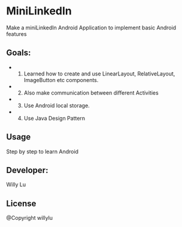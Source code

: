 # MiniLinkedIn
Make a miniLinkedIn Android Application to implement basic Android features

## Goals: 
* 1. Learned how to create and use LinearLayout, RelativeLayout, ImageButton etc components.
* 2. Also make communication between different Activities
* 3. Use Android local storage.
* 4. Use Java Design Pattern

## Usage
Step by step to learn Android

## Developer:
Willy Lu

## License
@Copyright willylu
